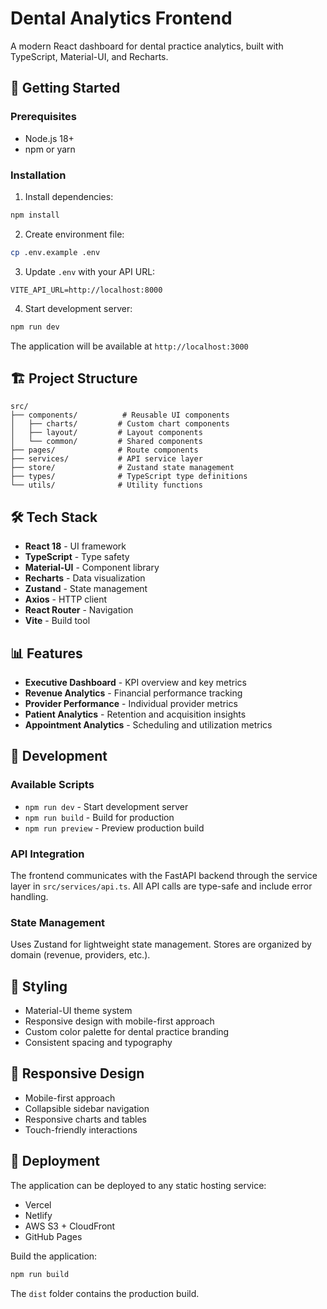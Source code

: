 # Dental Analytics Frontend

A modern React dashboard for dental practice analytics, built with TypeScript, Material-UI, and Recharts.

## 🚀 Getting Started

### Prerequisites
- Node.js 18+ 
- npm or yarn

### Installation

1. Install dependencies:
```bash
npm install
```

2. Create environment file:
```bash
cp .env.example .env
```

3. Update `.env` with your API URL:
```
VITE_API_URL=http://localhost:8000
```

4. Start development server:
```bash
npm run dev
```

The application will be available at `http://localhost:3000`

## 🏗️ Project Structure

```
src/
├── components/          # Reusable UI components
│   ├── charts/         # Custom chart components
│   ├── layout/         # Layout components
│   └── common/         # Shared components
├── pages/              # Route components
├── services/           # API service layer
├── store/              # Zustand state management
├── types/              # TypeScript type definitions
└── utils/              # Utility functions
```

## 🛠️ Tech Stack

- **React 18** - UI framework
- **TypeScript** - Type safety
- **Material-UI** - Component library
- **Recharts** - Data visualization
- **Zustand** - State management
- **Axios** - HTTP client
- **React Router** - Navigation
- **Vite** - Build tool

## 📊 Features

- **Executive Dashboard** - KPI overview and key metrics
- **Revenue Analytics** - Financial performance tracking
- **Provider Performance** - Individual provider metrics
- **Patient Analytics** - Retention and acquisition insights
- **Appointment Analytics** - Scheduling and utilization metrics

## 🔧 Development

### Available Scripts

- `npm run dev` - Start development server
- `npm run build` - Build for production
- `npm run preview` - Preview production build

### API Integration

The frontend communicates with the FastAPI backend through the service layer in `src/services/api.ts`. All API calls are type-safe and include error handling.

### State Management

Uses Zustand for lightweight state management. Stores are organized by domain (revenue, providers, etc.).

## 🎨 Styling

- Material-UI theme system
- Responsive design with mobile-first approach
- Custom color palette for dental practice branding
- Consistent spacing and typography

## 📱 Responsive Design

- Mobile-first approach
- Collapsible sidebar navigation
- Responsive charts and tables
- Touch-friendly interactions

## 🚀 Deployment

The application can be deployed to any static hosting service:

- Vercel
- Netlify
- AWS S3 + CloudFront
- GitHub Pages

Build the application:
```bash
npm run build
```

The `dist` folder contains the production build.

